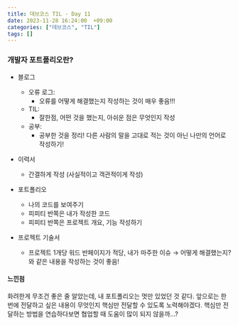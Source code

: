 ```yaml
---
title: 데브코스 TIL - Day 11
date: 2023-11-28 16:24:00  +09:00
categories: ["데브코스", "TIL"]
tags: []
---
```


### 개발자 포트폴리오란?

- 블로그

  - 오류 로그:
    - 오류를 어떻게 해결했는지 작성하는 것이 매우 좋음!!!
  - TIL:
    - 잘한점, 어떤 것을 했는지, 아쉬운 점은 무엇인지 작성
  - 공부:
    - 공부한 것을 정리! 다른 사람의 말을 고대로 적는 것이 아닌 나만의 언어로 작성하기!

- 이력서
  - 간결하게 작성 (사실적이고 객관적이게 작성)
- 포트폴리오
  - 나의 코드를 보여주기
  - 피피티 반쪽은 내가 작성한 코드
  - 피피티 반쪽은 프로젝트 개요, 기능 작성하기
- 프로젝트 기술서
  - 프로젝트 1개당 워드 반페이지가 적당, 내가 마주한 이슈 → 어떻게 해결했는지? 와 같은 내용을 작성하는 것이 좋음!

#### 느낀점

화려한게 무조건 좋은 줄 알았는데, 내 포트폴리오는 멋만 있었던 것 같다. 앞으로는 한번에 전달하고 싶은 내용이 무엇인지 핵심만 전달할 수 있도록 노력해야겠다. 핵심만 전달하는 방법을 연습하다보면 협업할 때 도움이 많이 되지 않을까...?
